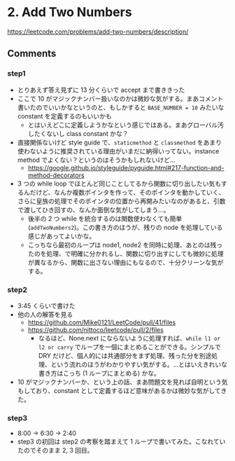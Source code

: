 # 2. Add Two Numbers

https://leetcode.com/problems/add-two-numbers/description/

## Comments

### step1

*   とりあえず答え見ずに 13 分くらいで accept まで書ききった
*   ここで 10 がマジックナンバー扱いなのかは微妙な気がする。まあコメント書いたのでいいかなというのと、もしかすると `BASE_NUMBER = 10` みたいな constant を定義するのもいいかも
    *   とはいえどこに定義しようかなという感じではある。まあグローバル汚したくないし class constant かな？
*   直接関係ないけど style guide で、`staticmethod` と `classmethod` をあまり使わないように推奨されている理由がいまだに納得いってない。instance method でよくない？というのはそうかもしれないけど…
    *   https://google.github.io/styleguide/pyguide.html#217-function-and-method-decorators
*   3 つの while loop でほとんど同じことしてるから関数に切り出したい気もするんだけど、なんか複数ポインタを作って、そのポインタを動かしていく、さらに皇族の処理でそのポインタの位置から再開みたいなのがあると、引数で渡してひき回すの、なんか面倒な気がしてしまう…。
    *   後半の 2 つ while を統合するのは関数使わなくても簡単 (`addTwoNumbers2`)。この書き方のほうが、残りの node を処理している感じがあってよいかな。
    *   こっちなら最初のループは node1, node2 を同時に処理、あとのは残ったのを処理、で明確に分かれるし、関数に切り出すにしても微妙に処理が異なるから、関数に出さない理由にもなるので、十分クリーンな気がする。


### step2

*   3:45 くらいで書けた
*   他の人の解答を見る
    *   https://github.com/Mike0121/LeetCode/pull/41/files
    *   https://github.com/nittoco/leetcode/pull/2/files
        *   なるほど、None.next にならないように処理すれば、`while l1 or l2 or carry` でループを一個にまとめることができる。シンプルで DRY だけど、個人的には共通部分をまず処理、残った分を別途処理、という流れのほうがわかりやすい気がする。…とはいえきれいな書き方はこっち (1 ループにまとめる) かな。
*   10 がマジックナンバーか、という上の話、まあ問題文を見れば自明という気もしており、constant として定義するほど意味があるかは微妙な気がしてきた。

### step3

*   8:00 -> 6:30 -> 2:40
*   step3 の初回は step2 の考察を踏まえて 1 ループで書いてみた。こなれていたのでそのまま 2, 3 回目。 
